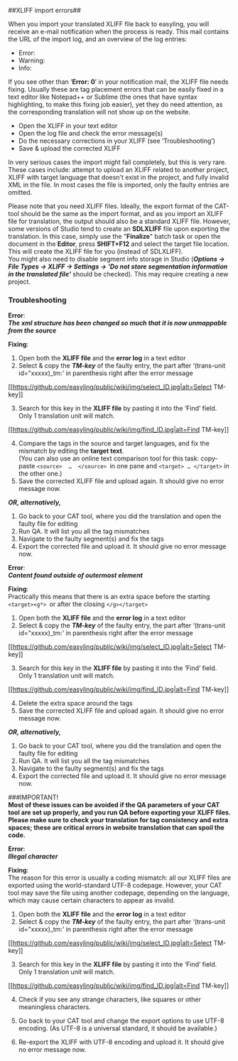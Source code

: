 ##XLIFF import errors##
  
When you import your translated XLIFF file back to easyling, you will receive an e-mail notification when the process is ready. This mail contains the URL of the import log, and an overview of the log entries:  
- Error:  
- Warning:  
- Info:  
  
If you see other than ‘**Error: 0**’ in your notification mail, the XLIFF file needs fixing. Usually these are tag placement errors that can be easily fixed in a text editor like Notepad++ or Sublime (the ones that have syntax highlighting, to make this fixing job easier), yet they do need attention, as the corresponding translation will not show up on the website.  
- Open the XLIFF in your text editor  
- Open the log file and check the error message(s)  
- Do the necessary corrections in your XLIFF (see ‘Troubleshooting’)  
- Save & upload the corrected XLIFF  
  
In very serious cases the import might fail completely, but this is very rare. These cases include: attempt to upload an XLIFF related to another project, XLIFF with target language that doesn't exist in the project, and fully invalid XML in the file. In most cases the file is imported, only the faulty entries are omitted.  
  
Please note that you need XLIFF files. Ideally, the export format of the CAT-tool should be the same as the import format, and as you import an XLIFF file for translation, the output should also be a standard XLIFF file. However, some versions of Studio tend to create an **SDLXLIFF** file upon exporting the translation. In this case, simply use the "**Finalize**" batch task or open the document in the **Editor**, press **SHIFT+F12** and select the target file location. This will create the XLIFF file for you (instead of SDLXLIFF).  
You might also need to disable segment info storage in Studio (***Options -> File Types -> XLIFF -> Settings -> 'Do not store segmentation information in the translated file'*** should be checked). This may require creating a new project.

### Troubleshooting   
**Error**:  
***The xml structure has been changed so much that it is now unmappable from the source***  
  
**Fixing**:  
1) Open both the **XLIFF file** and the **error log** in a text editor  
2) Select & copy the ***TM-key*** of the faulty entry, the part after ‘(trans-unit id="xxxxx)_tm:’ in parenthesis right after the error message  

[[https://github.com/easyling/public/wiki/img/select_ID.jpg|alt=Select TM-key]]   

3) Search for this key in the **XLIFF file** by pasting it into the ‘Find’ field. Only 1 translation unit will match.  
  
[[https://github.com/easyling/public/wiki/img/find_ID.jpg|alt=Find TM-key]]   

4) Compare the tags in the source and target languages, and fix the mismatch by editing the **target text**.  
(You can also use an online text comparison tool for this task: copy-paste `<source>  …  </source> `in one pane and `<target> … </target>` in the other one.)  
5) Save the corrected XLIFF file and upload again. It should give no error message now.  

***OR, alternatively,***  
1. Go back to your CAT tool, where you did the translation and open the faulty file for editing  
2. Run QA. It will list you all the tag mismatches  
3. Navigate to the faulty segment(s) and fix the tags  
4. Export the corrected file and upload it. It should give no error message now.


**Error**:  
***Content found outside of outermost element***  
  

**Fixing**:  
Practically this means that there is an extra space before the starting `<target><g*> `or after the closing `</g></target>`  
  
1) Open both the **XLIFF file** and the **error log** in a text editor  
2) Select & copy the ***TM-key*** of the faulty entry, the part after ‘(trans-unit id="xxxxx)_tm:’ in parenthesis right after the error message  

[[https://github.com/easyling/public/wiki/img/select_ID.jpg|alt=Select TM-key]]   

3) Search for this key in the **XLIFF file** by pasting it into the ‘Find’ field. Only 1 translation unit will match.  
  
[[https://github.com/easyling/public/wiki/img/find_ID.jpg|alt=Find TM-key]]  

4) Delete the extra space around the tags  
5) Save the corrected XLIFF file and upload again. It should give no error message now.  


***OR, alternatively,***  
1. Go back to your CAT tool, where you did the translation and open the faulty file for editing  
2. Run QA. It will list you all the tag mismatches  
3. Navigate to the faulty segment(s) and fix the tags  
4. Export the corrected file and upload it. It should give no error message now.  
  
  

###IMPORTANT!  
**Most of these issues can be avoided if the QA parameters of your CAT tool are set up properly, and you run QA before exporting your XLIFF files. Please make sure to check your translation for tag consistency and extra spaces; these are critical errors in website translation that can spoil the code.**
  
**Error**:  
***Illegal character***  
  

**Fixing**:  
The reason for this error is usually a coding mismatch: all our XLIFF files are exported using the world-standard UTF-8 codepage. However, your CAT tool may save the file using another codepage, depending on the language, which may cause certain characters to appear as invalid.  
  
1) Open both the **XLIFF file** and the **error log** in a text editor  
2) Select & copy the ***TM-key*** of the faulty entry, the part after ‘(trans-unit id="xxxxx)_tm:’ in parenthesis right after the error message  

[[https://github.com/easyling/public/wiki/img/select_ID.jpg|alt=Select TM-key]]   

3) Search for this key in the **XLIFF file** by pasting it into the ‘Find’ field. Only 1 translation unit will match.  
  
[[https://github.com/easyling/public/wiki/img/find_ID.jpg|alt=Find TM-key]]  

4) Check if you see any strange characters, like squares or other meaningless characters.  
  
5) Go back to your CAT tool and change the export options to use UTF-8 encoding. (As UTF-8 is a universal standard, it should be available.)  
  
6) Re-export the XLIFF with UTF-8 encoding and upload it. It should give no error message now.  
  
 